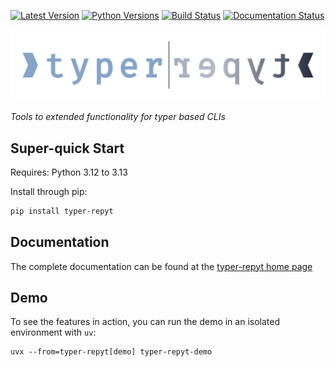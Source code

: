 [![Latest Version](https://img.shields.io/pypi/v/typer-repyt?label=pypi-version&logo=python&style=plastic)](https://pypi.org/project/typer-repyt/)
[![Python Versions](https://img.shields.io/python/required-version-toml?tomlFilePath=https%3A%2F%2Fraw.githubusercontent.com%2Fdusktreader%2Ftyper-repyt%2Fmain%2Fpyproject.toml&style=plastic&logo=python&label=python-versions)](https://www.python.org/)
[![Build Status](https://github.com/dusktreader/typer-repyt/actions/workflows/main.yml/badge.svg)](https://github.com/dusktreader/typer-repyt/actions/workflows/main.yml)
[![Documentation Status](https://github.com/dusktreader/typer-repyt/actions/workflows/docs.yml/badge.svg)](https://dusktreader.github.io/typer-repyt/)


![typer-repyt-logo](https://github.com/dusktreader/typer-repyt/blob/main/docs/source/images/logo-dark.png)

_Tools to extended functionality for typer based CLIs_


## Super-quick Start

Requires: Python 3.12 to 3.13

Install through pip:

```bash
pip install typer-repyt
```


## Documentation

The complete documentation can be found at the
[typer-repyt home page](https://dusktreader.github.io/typer-repyt)


## Demo

To see the features in action, you can run the demo in an isolated environment with `uv`:

```
uvx --from=typer-repyt[demo] typer-repyt-demo
```
